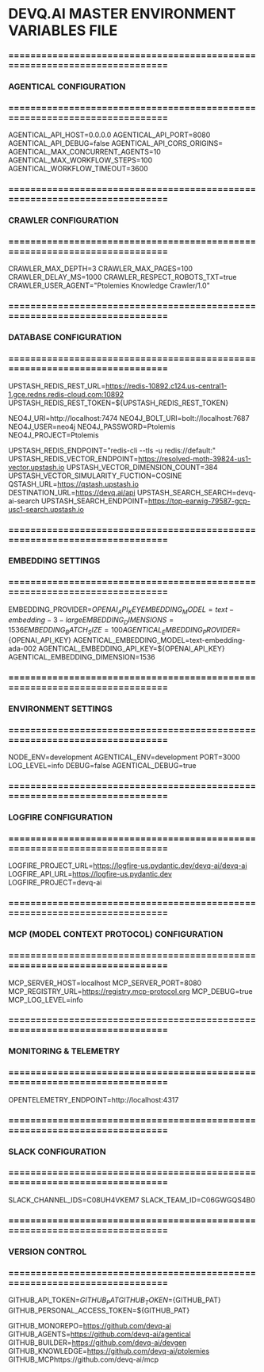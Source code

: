 # DEVQ.AI MASTER ENVIRONMENT VARIABLES FILE

### ==========================================================================
### AGENTICAL CONFIGURATION
### ==========================================================================

AGENTICAL_API_HOST=0.0.0.0
AGENTICAL_API_PORT=8080
AGENTICAL_API_DEBUG=false
AGENTICAL_API_CORS_ORIGINS=
AGENTICAL_MAX_CONCURRENT_AGENTS=10
AGENTICAL_MAX_WORKFLOW_STEPS=100
AGENTICAL_WORKFLOW_TIMEOUT=3600

### ==========================================================================
### CRAWLER CONFIGURATION
### ==========================================================================

CRAWLER_MAX_DEPTH=3
CRAWLER_MAX_PAGES=100
CRAWLER_DELAY_MS=1000
CRAWLER_RESPECT_ROBOTS_TXT=true
CRAWLER_USER_AGENT="Ptolemies Knowledge Crawler/1.0"

### ==========================================================================
### DATABASE CONFIGURATION
### ==========================================================================

UPSTASH_REDIS_REST_URL=https://redis-10892.c124.us-central1-1.gce.redns.redis-cloud.com:10892
UPSTASH_REDIS_REST_TOKEN=${UPSTASH_REDIS_REST_TOKEN}

NEO4J_URI=http://localhost:7474
NEO4J_BOLT_URI=bolt://localhost:7687
NEO4J_USER=neo4j
NEO4J_PASSWORD=Ptolemis
NEO4J_PROJECT=Ptolemis

UPSTASH_REDIS_ENDPOINT="redis-cli --tls -u redis://default:"
UPSTASH_REDIS_VECTOR_ENDPOINT=https://resolved-moth-39824-us1-vector.upstash.io
UPSTASH_VECTOR_DIMENSION_COUNT=384
UPSTASH_VECTOR_SIMULARITY_FUCTION=COSINE
QSTASH_URL=https://qstash.upstash.io
DESTINATION_URL=https://devq.ai/api
UPSTASH_SEARCH_SEARCH=devq-ai-search
UPSTASH_SEARCH_ENDPOINT=https://top-earwig-79587-gcp-usc1-search.upstash.io

### ==========================================================================
### EMBEDDING SETTINGS
### ==========================================================================

EMBEDDING_PROVIDER=${OPENAI_API_KEY}
EMBEDDING_MODEL=text-embedding-3-large
EMBEDDING_DIMENSIONS=1536
EMBEDDING_BATCH_SIZE=100
AGENTICAL_EMBEDDING_PROVIDER=${OPENAI_API_KEY}
AGENTICAL_EMBEDDING_MODEL=text-embedding-ada-002
AGENTICAL_EMBEDDING_API_KEY=${OPENAI_API_KEY}
AGENTICAL_EMBEDDING_DIMENSION=1536

### ==========================================================================
### ENVIRONMENT SETTINGS
### ==========================================================================

NODE_ENV=development
AGENTICAL_ENV=development
PORT=3000
LOG_LEVEL=info
DEBUG=false
AGENTICAL_DEBUG=true

### ==========================================================================
### LOGFIRE CONFIGURATION
### ==========================================================================

LOGFIRE_PROJECT_URL=https://logfire-us.pydantic.dev/devq-ai/devq-ai
LOGFIRE_API_URL=https://logfire-us.pydantic.dev
LOGFIRE_PROJECT=devq-ai

### ==========================================================================
### MCP (MODEL CONTEXT PROTOCOL) CONFIGURATION
### ==========================================================================

MCP_SERVER_HOST=localhost
MCP_SERVER_PORT=8080
MCP_REGISTRY_URL=https://registry.mcp-protocol.org
MCP_DEBUG=true
MCP_LOG_LEVEL=info

### ==========================================================================
### MONITORING & TELEMETRY
### ==========================================================================

OPENTELEMETRY_ENDPOINT=http://localhost:4317

### ==========================================================================
### SLACK CONFIGURATION
### ==========================================================================

SLACK_CHANNEL_IDS=C08UH4VKEM7
SLACK_TEAM_ID=C06GWGQS4B0

### ==========================================================================
### VERSION CONTROL
### ==========================================================================

GITHUB_API_TOKEN=${GITHUB_PAT}
GITHUB_TOKEN=${GITHUB_PAT}
GITHUB_PERSONAL_ACCESS_TOKEN=${GITHUB_PAT}

GITHUB_MONOREPO=https://github.com/devq-ai
GITHUB_AGENTS=https://github.com/devq-ai/agentical
GITHUB_BUILDER=https://github.com/devq-ai/devgen
GITHUB_KNOWLEDGE=https://github.com/devq-ai/ptolemies
GITHUB_MCPhttps://github.com/devq-ai/mcp
